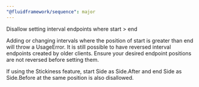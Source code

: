 ```yaml
---
"@fluidframework/sequence": major
---
```


Disallow setting interval endpoints where start > end

Adding or changing intervals where the position of start is greater than end will throw a UsageError.
It is still possible to have reversed interval endpoints created by older clients.
Ensure your desired endpoint positions are not reversed before setting them.

If using the Stickiness feature, start Side as Side.After and end Side as Side.Before at the same position is also disallowed.
